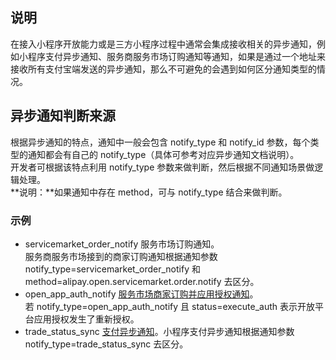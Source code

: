 ## 说明
在接入小程序开放能力或是三方小程序过程中通常会集成接收相关的异步通知，例如小程序支付异步通知、服务商服务市场订购通知等通知，如果是通过一个地址来接收所有支付宝端发送的异步通知，那么不可避免的会遇到如何区分通知类型的情况。

## 异步通知判断来源
根据异步通知的特点，通知中一般会包含 notify_type 和 notify_id 参数，每个类型的通知都会有自己的 notify_type（具体可参考对应异步通知文档说明）。<br />开发者可根据该特点利用 notify_type 参数来做判断，然后根据不同通知场景做逻辑处理。<br />**说明：**如果通知中存在 method，可与 notify_type 结合来做判断。

### 示例

- servicemarket_order_notify 服务市场订购通知。<br />服务商服务市场接到的商家订购通知根据通知参数 notify_type=servicemarket_order_notify 和 method=alipay.open.servicemarket.order.notify 去区分。
- open_app_auth_notify [服务市场商家订购并应用授权通知](https://opendocs.alipay.com/isv/03kqzg)。<br />若 notify_type=open_app_auth_notify 且 status=execute_auth 表示开放平台应用授权发生了重新授权。
- trade_status_sync [支付异步通知](https://opendocs.alipay.com/mini/03l735#4.%20%E5%BC%82%E6%AD%A5%E9%80%9A%E7%9F%A5)。小程序支付异步通知根据通知参数 notify_type=trade_status_sync 去区分。
